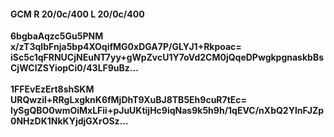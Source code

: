 #### GCM R 20/0c/400 L 20/0c/400
**6bgbaAqzc5Gu5PNM**<br/>**x/zT3qIbFnja5bp4XOqifMG0xDGA7P/GLYJ1+Rkpoac=**<br/>**iSc5c1qFRNUCjNEuNT7yy+gWpZvcU1Y7oVd2CM0jQqeDPwgkpgnaskbBsCjWClZSYiopCi0/43LF9uBz...**<br/><br/>
**1FFEvEzErt8shSKM**<br/>**URQwzil+RRgLxgknK6fMjDhT9XuBJ8TB5Eh9cuR7tEc=**<br/>**lySgQBO0wmOiMxLFii+pJuUKtijHc9iqNas9k5h9h/1qEVC/nXbQ2YlnFJZp0NHzDK1NkKYjdjGXrOSz...**